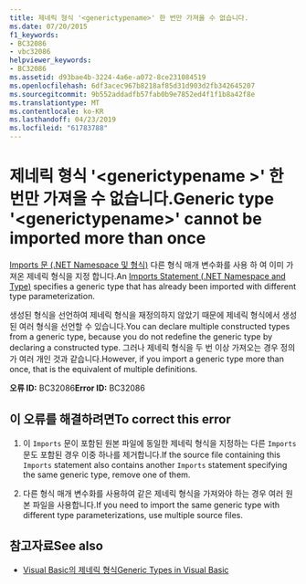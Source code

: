 ```yaml
---
title: 제네릭 형식 '<generictypename>' 한 번만 가져올 수 없습니다.
ms.date: 07/20/2015
f1_keywords:
- BC32086
- vbc32086
helpviewer_keywords:
- BC32086
ms.assetid: d93bae4b-3224-4a6e-a072-8ce231084519
ms.openlocfilehash: 6df3acec967b8218af85d31d903d2fb342645207
ms.sourcegitcommit: 9b552addadfb57fab0b9e7852ed4f1f1b8a42f8e
ms.translationtype: MT
ms.contentlocale: ko-KR
ms.lasthandoff: 04/23/2019
ms.locfileid: "61783788"
---
```

# <a name="generic-type-generictypename-cannot-be-imported-more-than-once"></a><span data-ttu-id="c4a49-102">제네릭 형식 '\<generictypename >' 한 번만 가져올 수 없습니다.</span><span class="sxs-lookup"><span data-stu-id="c4a49-102">Generic type '\<generictypename>' cannot be imported more than once</span></span>
<span data-ttu-id="c4a49-103">[Imports 문 (.NET Namespace 및 형식)](../../visual-basic/language-reference/statements/imports-statement-net-namespace-and-type.md) 다른 형식 매개 변수화를 사용 하 여 이미 가져온 제네릭 형식을 지정 합니다.</span><span class="sxs-lookup"><span data-stu-id="c4a49-103">An [Imports Statement (.NET Namespace and Type)](../../visual-basic/language-reference/statements/imports-statement-net-namespace-and-type.md) specifies a generic type that has already been imported with different type parameterization.</span></span>  
  
 <span data-ttu-id="c4a49-104">생성된 형식을 선언하여 제네릭 형식을 재정의하지 않았기 때문에 제네릭 형식에서 생성된 여러 형식을 선언할 수 있습니다.</span><span class="sxs-lookup"><span data-stu-id="c4a49-104">You can declare multiple constructed types from a generic type, because you do not redefine the generic type by declaring a constructed type.</span></span> <span data-ttu-id="c4a49-105">그러나 제네릭 형식을 두 번 이상 가져오는 경우 정의가 여러 개인 것과 같습니다.</span><span class="sxs-lookup"><span data-stu-id="c4a49-105">However, if you import a generic type more than once, that is the equivalent of multiple definitions.</span></span>  
  
 <span data-ttu-id="c4a49-106">**오류 ID:** BC32086</span><span class="sxs-lookup"><span data-stu-id="c4a49-106">**Error ID:** BC32086</span></span>  
  
## <a name="to-correct-this-error"></a><span data-ttu-id="c4a49-107">이 오류를 해결하려면</span><span class="sxs-lookup"><span data-stu-id="c4a49-107">To correct this error</span></span>  
  
1. <span data-ttu-id="c4a49-108">이 `Imports` 문이 포함된 원본 파일에 동일한 제네릭 형식을 지정하는 다른 `Imports` 문도 포함된 경우 이중 하나를 제거합니다.</span><span class="sxs-lookup"><span data-stu-id="c4a49-108">If the source file containing this `Imports` statement also contains another `Imports` statement specifying the same generic type, remove one of them.</span></span>  
  
2. <span data-ttu-id="c4a49-109">다른 형식 매개 변수화를 사용하여 같은 제네릭 형식을 가져와야 하는 경우 여러 원본 파일을 사용합니다.</span><span class="sxs-lookup"><span data-stu-id="c4a49-109">If you need to import the same generic type with different type parameterizations, use multiple source files.</span></span>  
  
## <a name="see-also"></a><span data-ttu-id="c4a49-110">참고자료</span><span class="sxs-lookup"><span data-stu-id="c4a49-110">See also</span></span>

- [<span data-ttu-id="c4a49-111">Visual Basic의 제네릭 형식</span><span class="sxs-lookup"><span data-stu-id="c4a49-111">Generic Types in Visual Basic</span></span>](../../visual-basic/programming-guide/language-features/data-types/generic-types.md)
